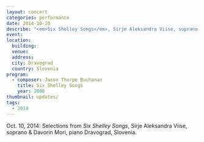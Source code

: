 ```yaml
---
layout: concert
categories: performance
date: 2014-10-10
describe: "<em>Six Shelley Songs</em>, Sirje Aleksandra Viise, soprano & Davorin Mori, piano."
event:
location:
  building:
  venue:
  address:
  city: Dravograd
  country: Slovenia
program:
  - composer: Jason Thorpe Buchanan
    title: Six Shelley Songs
    year: 2008
thumbnail: updates/
tags:
  - 2014
---
```


Oct. 10, 2014: Selections from <em>Six Shelley Songs</em>, Sirje Aleksandra Viise, soprano & Davorin Mori, piano Dravograd, Slovenia.
